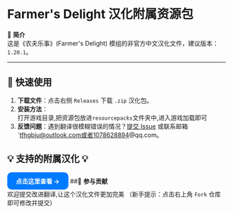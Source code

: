 # Farmer's Delight 汉化附属资源包

📖 **简介**  
这是《农夫乐事》(Farmer's Delight) 模组的非官方中文汉化文件，建议版本：`1.20.1`。  

---

## 🚀 快速使用
1. **下载文件**：点击右侧 `Releases` 下载 `.zip` 汉化包。  
2. **安装方法**：  
   打开游戏目录,把资源包放进`resourcepacks`文件夹中,进入游戏加载即可
4. **反馈问题**：遇到翻译很模糊错误的情况？[提交 Issue](https://github.com/mexiaosqwq/farmers-delight-zh-addon/issues) 或联系邮箱 `tfhgbju@outlook.com或者1078628894@qq.com。
## 💡 支持的附属汉化 💡
<!-- 蓝色按钮 -->
   <a href="./doc" style="
       display: inline-block;
       padding: 10px 20px;
       background-color: #007bff;
       color: white;
       text-decoration: none;
       border-radius: 10px;
       font-weight: bold;
   ">
         点击这里查看 →
   </a>
 ##🙌 **参与贡献**  
欢迎提交改进翻译,让这个汉化文件更加完美
（新手提示：点击右上角 `Fork` 仓库即可修改并提交）
